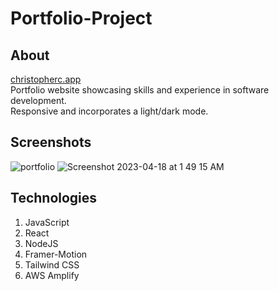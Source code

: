 # Portfolio-Project

## About
[christopherc.app](https://www.christopherc.app/) <br />
Portfolio website showcasing skills and experience in software development. <br />
Responsive and incorporates a light/dark mode.

## Screenshots
![portfolio](https://user-images.githubusercontent.com/115055374/232716402-19e86438-4676-490f-90c6-46102122ca8c.jpeg)
![Screenshot 2023-04-18 at 1 49 15 AM](https://user-images.githubusercontent.com/115055374/232727947-eda98872-ae06-4974-9f50-2ae149668e60.jpg)

## Technologies

1. JavaScript
2. React
3. NodeJS
4. Framer-Motion
5. Tailwind CSS
6. AWS Amplify
